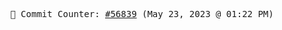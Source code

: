 <p align="center">
    <samp>
        📮 Commit Counter: <a href="https://github.com/Javascript-void0/Javascript-void0/commits/main">#56839</a> (May 23, 2023 @ 01:22 PM)
    </samp>
</p>